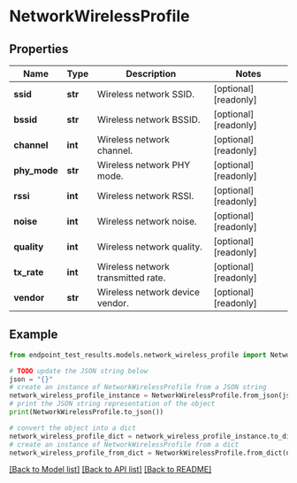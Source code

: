 # NetworkWirelessProfile


## Properties

Name | Type | Description | Notes
------------ | ------------- | ------------- | -------------
**ssid** | **str** | Wireless network SSID. | [optional] [readonly] 
**bssid** | **str** | Wireless network BSSID. | [optional] [readonly] 
**channel** | **int** | Wireless network channel. | [optional] [readonly] 
**phy_mode** | **str** | Wireless network PHY mode. | [optional] [readonly] 
**rssi** | **int** | Wireless network RSSI. | [optional] [readonly] 
**noise** | **int** | Wireless network noise. | [optional] [readonly] 
**quality** | **int** | Wireless network quality. | [optional] [readonly] 
**tx_rate** | **int** | Wireless network transmitted rate. | [optional] [readonly] 
**vendor** | **str** | Wireless network device vendor. | [optional] [readonly] 

## Example

```python
from endpoint_test_results.models.network_wireless_profile import NetworkWirelessProfile

# TODO update the JSON string below
json = "{}"
# create an instance of NetworkWirelessProfile from a JSON string
network_wireless_profile_instance = NetworkWirelessProfile.from_json(json)
# print the JSON string representation of the object
print(NetworkWirelessProfile.to_json())

# convert the object into a dict
network_wireless_profile_dict = network_wireless_profile_instance.to_dict()
# create an instance of NetworkWirelessProfile from a dict
network_wireless_profile_from_dict = NetworkWirelessProfile.from_dict(network_wireless_profile_dict)
```
[[Back to Model list]](../README.md#documentation-for-models) [[Back to API list]](../README.md#documentation-for-api-endpoints) [[Back to README]](../README.md)


